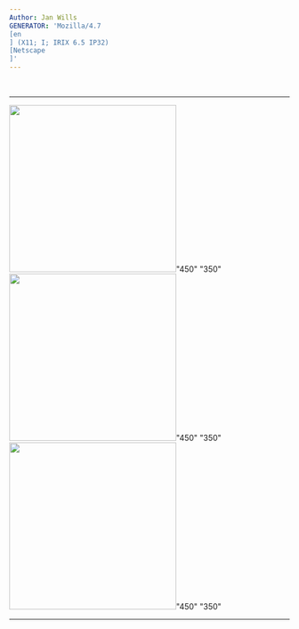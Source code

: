 ```yaml
---
Author: Jan Wills
GENERATOR: 'Mozilla/4.7 
[en
] (X11; I; IRIX 6.5 IP32) 
[Netscape
]'
---
```


 
  --------------------------------------------- ---------------------------------------------
  <img height="300" width="300" src="brick1aa.gif">"450" "350"   <img height="300" width="300" src="brick1bb.gif">"450" "350"
  <img height="300" width="300" src="brick1cc.gif">"450" "350"   
  --------------------------------------------- ---------------------------------------------



 

